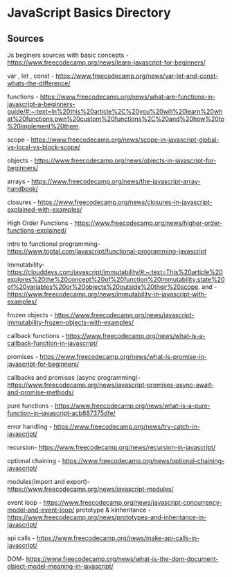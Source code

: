 # JavaScript Basics Directory
## Sources
Js beginers sources with basic concepts - https://www.freecodecamp.org/news/learn-javascript-for-beginners/

var , let , const - https://www.freecodecamp.org/news/var-let-and-const-whats-the-difference/

functions - https://www.freecodecamp.org/news/what-are-functions-in-javascript-a-beginners-guide/#:~:text=In%20this%20article%2C%20you%20will%20learn%20what%20functions,own%20custom%20functions%2C%20and%20how%20to%20implement%20them.

scope - https://www.freecodecamp.org/news/scope-in-javascript-global-vs-local-vs-block-scope/

objects - https://www.freecodecamp.org/news/objects-in-javascript-for-beginners/

arrays - https://www.freecodecamp.org/news/the-javascript-array-handbook/

closures - https://www.freecodecamp.org/news/closures-in-javascript-explained-with-examples/

High Order Functions - https://www.freecodecamp.org/news/higher-order-functions-explained/

intro to functional programming- https://www.toptal.com/javascript/functional-programming-javascript

Immutability- https://clouddevs.com/javascript/immutability/#:~:text=This%20article%20explores%20the%20concept%20of%20function%20immutability,state%20of%20variables%20or%20objects%20outside%20their%20scope.
and -https://www.freecodecamp.org/news/immutability-in-javascript-with-examples/

frozen objects - https://www.freecodecamp.org/news/javascript-immutability-frozen-objects-with-examples/

callback functions - https://www.freecodecamp.org/news/what-is-a-callback-function-in-javascript/

promises - https://www.freecodecamp.org/news/what-is-promise-in-javascript-for-beginners/

callbacks and promises (async programming)- https://www.freecodecamp.org/news/javascript-promises-async-await-and-promise-methods/


pure functions - https://www.freecodecamp.org/news/what-is-a-pure-function-in-javascript-acb887375dfe/

error handling - https://www.freecodecamp.org/news/try-catch-in-javascript/

recursion- https://www.freecodecamp.org/news/recursion-in-javascript/

optional chaining - https://www.freecodecamp.org/news/optional-chaining-javascript/

modules(import and export)-https://www.freecodecamp.org/news/javascript-modules/

event loop - https://www.freecodecamp.org/news/javascript-concurrency-model-and-event-loop/
prototype & kinheritance - https://www.freecodecamp.org/news/prototypes-and-inheritance-in-javascript/

api calls - https://www.freecodecamp.org/news/make-api-calls-in-javascript/

DOM- https://www.freecodecamp.org/news/what-is-the-dom-document-object-model-meaning-in-javascript/


